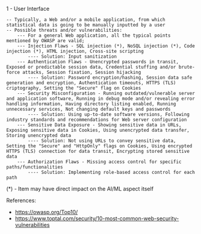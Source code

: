 1 - User Interface

	-- Typically, a Web and/or a mobile application, from which statistical data is going to be manually inputted by a user
	-- Possible threats and/or vulnerabilities:
		--- For a general Web application, all the typical points mentioned by OWASP are valid;
		--- Injection Flaws - SQL injection (*), NoSQL injection (*), Code injection (*), HTML injection, Cross-site scripting
			---- Solution: Input sanitization
		--- Authentication Flaws - Unencrypted passwords in transit, Exposed or predictable session data, Credential stuffing and/or brute-force attacks, Session fixation, Session hijacking
			---- Solution: Password encryption/hashing, Session data safe generation and encryption, Authentication timeouts, HTTPS (TLS) criptography, Setting the "Secure" flag on Cookies
		--- Security Misconfiguration - Running outdated/vulnerable server and application software, Running in debug mode and/or revealing error handling information, Having directory listing enabled, Running unnecessary services, Not changing default keys and passwords
			---- Solution: Using up-to-date software versions, Following industry standards and recommendations for Web server configuration
		--- Sensitive Data Exposure - Showing sensitive data in URLs, Exposing sensitive data in Cookies, Using unencrypted data transfer, Storing unencrypted data
			---- Solution: Not using URLs to convey sensitive data, Setting the "Secure" and "HttpOnly" flags on Cookies, Using encrypted HTTPS (TLS) connection for data transit, Encrypting stored sensitive data
		--- Authorization Flaws - Missing access control for specific paths/functionalities
			---- Solution: Implementing role-based access control for each path

(*) - Item may have direct impact on the AI/ML aspect itself

References:

- https://owasp.org/Top10/
- https://www.toptal.com/security/10-most-common-web-security-vulnerabilities
